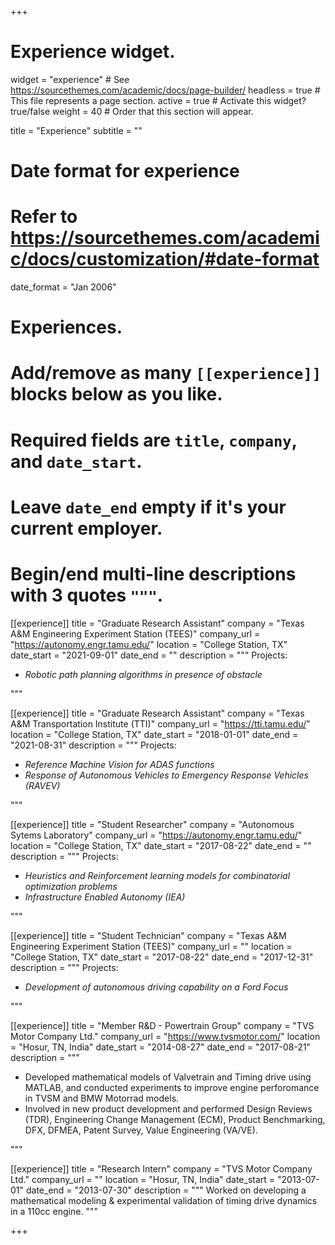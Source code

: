 +++
# Experience widget.
widget = "experience"  # See https://sourcethemes.com/academic/docs/page-builder/
headless = true  # This file represents a page section.
active = true  # Activate this widget? true/false
weight = 40  # Order that this section will appear.

title = "Experience"
subtitle = ""

# Date format for experience
#   Refer to https://sourcethemes.com/academic/docs/customization/#date-format
date_format = "Jan 2006"

# Experiences.
#   Add/remove as many `[[experience]]` blocks below as you like.
#   Required fields are `title`, `company`, and `date_start`.
#   Leave `date_end` empty if it's your current employer.
#   Begin/end multi-line descriptions with 3 quotes `"""`.
[[experience]]
  title = "Graduate Research Assistant"
  company = "Texas A&M Engineering Experiment Station (TEES)"
  company_url = "https://autonomy.engr.tamu.edu/"
  location = "College Station, TX"
  date_start = "2021-09-01"
  date_end = ""
  description = """
  Projects:
  
  * *Robotic path planning algorithms in presence of obstacle*

  """

[[experience]]
  title = "Graduate Research Assistant"
  company = "Texas A&M Transportation Institute (TTI)"
  company_url = "https://tti.tamu.edu/"
  location = "College Station, TX"
  date_start = "2018-01-01"
  date_end = "2021-08-31"
  description = """
  Projects:
  
  * *Reference Machine Vision for ADAS functions*
  * *Response of Autonomous Vehicles to Emergency Response Vehicles (RAVEV)*

  """

[[experience]]
  title = "Student Researcher"
  company = "Autonomous Sytems Laboratory"
  company_url = "https://autonomy.engr.tamu.edu/"
  location = "College Station, TX"
  date_start = "2017-08-22"
  date_end = ""
  description = """
  Projects:
  * *Heuristics and Reinforcement learning models for combinatorial optimization problems*
  * *Infrastructure Enabled Autonomy (IEA)*

  """

[[experience]]
  title = "Student Technician"
  company = "Texas A&M Engineering Experiment Station (TEES)"
  company_url = ""
  location = "College Station, TX"
  date_start = "2017-08-22"
  date_end = "2017-12-31"
  description = """
  Projects:
  * *Development of autonomous driving capability on a Ford Focus*
  
  """

[[experience]]
  title = "Member R&D - Powertrain Group"
  company = "TVS Motor Company Ltd."
  company_url = "https://www.tvsmotor.com/"
  location = "Hosur, TN, India"
  date_start = "2014-08-27"
  date_end = "2017-08-21"
  description = """
  <!-- * CAD design & development of Valvetrain & timing drive components for TVS & BMW power-trains including Apache RTR200 4V, Apache RR310, Victor, BMW G310R and its life-cycle management. -->
  * Developed mathematical models of Valvetrain and Timing drive using MATLAB, and conducted experiments to improve engine perforomance in TVSM and BMW Motorrad models.
  * Involved in new product development and performed Design Reviews (TDR), Engineering Change Management (ECM), Product Benchmarking, DFX, DFMEA, Patent Survey, Value Engineering (VA/VE).
  <!-- * Involved in design & development of concept VVT engines, Cam-phaser camshaft & Internal-EGR Concepts for 125cc to 200cc capacity engines to achieve target performance, improve fuel economy (about 10%) and meet EU IV emission standards. -->
  """

[[experience]]
  title = "Research Intern"
  company = "TVS Motor Company Ltd."
  company_url = ""
  location = "Hosur, TN, India"
  date_start = "2013-07-01"
  date_end = "2013-07-30"
  description = """
  Worked on developing a mathematical modeling & experimental validation of timing drive dynamics in a 110cc engine.
  """

+++
